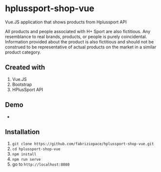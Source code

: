# hplussport-shop-vue
Vue.JS application that shows products from Hplussport API

All products and people associated with H+ Sport are also fictitious. Any resemblance to real brands, products, or people is purely coincidental. Information provided about the product is also fictitious and should not be construed to be representative of actual products on the market in a similar product category.

## Created with
1. Vue.JS
2. Bootstrap
3. HPlusSport API 

## Demo
-

## Installation
1. `git clone https://github.com/fabriziopace/hplussport-shop-vue.git`
2. `cd hplussport-shop-vue`
3. `npm install`
4. `npm run serve`
5. go to `http://localhost:8080`
